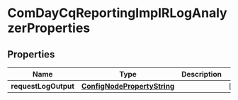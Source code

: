 
# ComDayCqReportingImplRLogAnalyzerProperties

## Properties
Name | Type | Description | Notes
------------ | ------------- | ------------- | -------------
**requestLogOutput** | [**ConfigNodePropertyString**](ConfigNodePropertyString.md) |  |  [optional]



